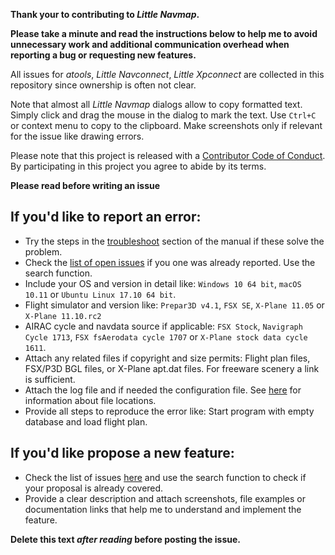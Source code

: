 **Thank your to contributing to _Little Navmap_.**

**Please take a minute and read the instructions below to help me to avoid unnecessary work and additional communication overhead when reporting a bug or requesting new features.**

All issues for _atools_, _Little Navconnect_, _Little Xpconnect_ are collected in this repository since ownership is often not clear.

Note that almost all _Little Navmap_ dialogs allow to copy formatted text. Simply click and drag the mouse in the dialog to mark the text. Use `Ctrl+C` or context menu to copy to the clipboard. Make screenshots only if relevant for the issue like drawing errors.

Please note that this project is released with a [Contributor Code of Conduct][code-of-conduct]. By participating in this project you agree to abide by its terms.

**Please read before writing an issue**

## If you'd like to report an error:

* Try the steps in the [troubleshoot](https://albar965.gitbooks.io/little-navmap-user-manual/content/en/APPENDIX.html#troubleshoot) section of the manual if these solve the problem.
* Check the [list of open issues](https://github.com/albar965/littlenavmap/issues) if you one was already reported. Use the search function.
* Include your OS and version in detail like: `Windows 10 64 bit`, `macOS 10.11` or `Ubuntu Linux 17.10 64 bit`.
* Flight simulator and version like: `Prepar3D v4.1`, `FSX SE`, `X-Plane 11.05` or `X-Plane 11.10.rc2`
* AIRAC cycle and navdata source if applicable: `FSX Stock`, `Navigraph Cycle 1713`, `FSX fsAerodata cycle 1707` or `X-Plane stock data cycle 1611`.
* Attach any related files if copyright and size permits: Flight plan files, FSX/P3D BGL files, or X-Plane apt.dat files. For freeware scenery a link is sufficient.
* Attach the log file and if needed the configuration file. See [here](https://albar965.gitbooks.io/little-navmap-user-manual/content/en/FILES.html) for information about file locations.
* Provide all steps to reproduce the error like: Start program with empty database and load flight plan.

## If you'd like propose a new feature:

* Check the list of issues [here](https://github.com/albar965/littlenavmap/issues) and use the search function to check if 
  your proposal is already covered.
* Provide a clear description and attach screenshots, file examples or documentation links that help me to understand and implement the feature.

**Delete this text _after reading_ before posting the issue.**

[code-of-conduct]: https://github.com/albar965/littlenavmap/blob/master/.github/CODE_OF_CONDUCT.md
